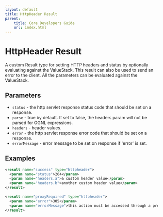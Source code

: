 ```yaml
---
layout: default
title: HttpHeader Result
parent:
    title: Core Developers Guide
    url: index.html
---
```


# HttpHeader Result

A custom Result type for setting HTTP headers and status by optionally evaluating against the ValueStack. This result 
can also be used to send an error to the client. All the parameters can be evaluated against the ValueStack. 

## Parameters

- `status` - the http servlet response status code that should be set on a response.
- `parse` - true by default. If set to false, the headers param will not be parsed for OGNL expressions.
- `headers` - header values.
- `error` - the http servlet response error code that should be set on a response.
- `errorMessage` - error message to be set on response if 'error' is set.

## Examples

```xml
<result name="success" type="httpheader">
  <param name="status">204</param>
  <param name="headers.a">a custom header value</param>
  <param name="headers.b">another custom header value</param>
</result>
 
<result name="proxyRequired" type="httpheader">
  <param name="error">305</param>
  <param name="errorMessage">this action must be accessed through a proxy</param>
</result>
```
